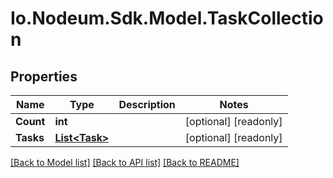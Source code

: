 # Io.Nodeum.Sdk.Model.TaskCollection
## Properties

Name | Type | Description | Notes
------------ | ------------- | ------------- | -------------
**Count** | **int** |  | [optional] [readonly] 
**Tasks** | [**List&lt;Task&gt;**](Task.md) |  | [optional] [readonly] 

[[Back to Model list]](../README.md#documentation-for-models) [[Back to API list]](../README.md#documentation-for-api-endpoints) [[Back to README]](../README.md)

